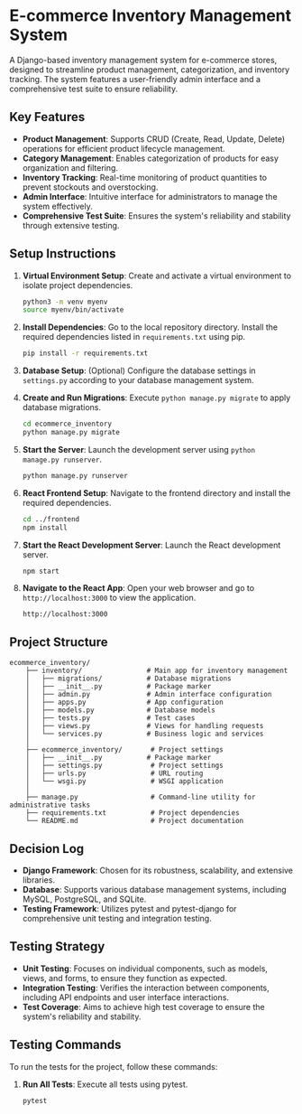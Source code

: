 # E-commerce Inventory Management System

A Django-based inventory management system for e-commerce stores, designed to streamline product management, categorization, and inventory tracking. The system features a user-friendly admin interface and a comprehensive test suite to ensure reliability.

## Key Features

- **Product Management**: Supports CRUD (Create, Read, Update, Delete) operations for efficient product lifecycle management.
- **Category Management**: Enables categorization of products for easy organization and filtering.
- **Inventory Tracking**: Real-time monitoring of product quantities to prevent stockouts and overstocking.
- **Admin Interface**: Intuitive interface for administrators to manage the system effectively.
- **Comprehensive Test Suite**: Ensures the system's reliability and stability through extensive testing.

## Setup Instructions

1. **Virtual Environment Setup**: Create and activate a virtual environment to isolate project dependencies.
   ```bash
   python3 -m venv myenv
   source myenv/bin/activate
   ```
2. **Install Dependencies**: Go to the local repository directory. Install the required dependencies listed in `requirements.txt` using pip.
   ```bash
   pip install -r requirements.txt
   ```
3. **Database Setup**: (Optional) Configure the database settings in `settings.py` according to your database management system.

4. **Create and Run Migrations**: Execute `python manage.py migrate` to apply database migrations.
   ```bash
   cd ecommerce_inventory
   python manage.py migrate
   ```
5. **Start the Server**: Launch the development server using `python manage.py runserver`.
   ```bash
   python manage.py runserver
   ```
6. **React Frontend Setup**: Navigate to the frontend directory and install the required dependencies.
   ```bash
   cd ../frontend
   npm install
   ```
7. **Start the React Development Server**: Launch the React development server.
   ```bash
   npm start
   ```
8. **Navigate to the React App**: Open your web browser and go to `http://localhost:3000` to view the application.
   ```plaintext
   http://localhost:3000
   ```

## Project Structure

```
ecommerce_inventory/
    ├── inventory/                # Main app for inventory management
    │   ├── migrations/           # Database migrations
    │   ├── __init__.py           # Package marker
    │   ├── admin.py              # Admin interface configuration
    │   ├── apps.py               # App configuration
    │   ├── models.py             # Database models
    │   ├── tests.py              # Test cases
    │   ├── views.py              # Views for handling requests
    │   └── services.py           # Business logic and services
    │
    ├── ecommerce_inventory/       # Project settings
    │   ├── __init__.py           # Package marker
    │   ├── settings.py            # Project settings
    │   ├── urls.py                # URL routing
    │   └── wsgi.py                # WSGI application
    │
    ├── manage.py                  # Command-line utility for administrative tasks
    ├── requirements.txt           # Project dependencies
    └── README.md                  # Project documentation
```

## Decision Log

- **Django Framework**: Chosen for its robustness, scalability, and extensive libraries.
- **Database**: Supports various database management systems, including MySQL, PostgreSQL, and SQLite.
- **Testing Framework**: Utilizes pytest and pytest-django for comprehensive unit testing and integration testing.

## Testing Strategy

- **Unit Testing**: Focuses on individual components, such as models, views, and forms, to ensure they function as expected.
- **Integration Testing**: Verifies the interaction between components, including API endpoints and user interface interactions.
- **Test Coverage**: Aims to achieve high test coverage to ensure the system's reliability and stability.

## Testing Commands

To run the tests for the project, follow these commands:

1. **Run All Tests**: Execute all tests using pytest.
   ```bash
   pytest
   ```
